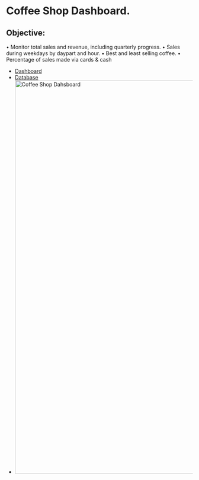 # Coffee Shop Dashboard.

## Objective:
•	Monitor total sales and revenue, including quarterly progress.
•	Sales during weekdays by daypart and hour.
•	Best and least selling coffee.
•	Percentage of sales made via cards & cash

- <a href=https://github.com/Ripulkumar91/Excel/blob/main/Coffee%20sales%20dashboard.xlsx> Dashboard
- <a href=https://github.com/Ripulkumar91/Excel/blob/main/Coffe_sales_Database.xlsx>Database
- <img width="2034" height="1062" alt="Coffee Shop Dahsboard" src="https://github.com/user-attachments/assets/629fa64d-8c88-402b-8c05-479b1ce1509d" />

